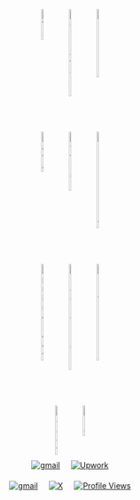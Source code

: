 <div align="center">
<div style="padding:2rem"></div>
<div style="display: flex; justify-content: center; gap: 20px">
        <img width="6%" src="https://img.icons8.com/?size=100&id=33039&format=png&color=000000" alt="AWS" />
        <img width="6%" src="https://img.icons8.com/?size=100&id=WncR8Bcg5nE9&format=png&color=000000" alt="Terraform" />
        <img width="6%" src="https://img.icons8.com/?size=100&id=39292&format=png&color=000000" alt="Jenkins" />
</div>
<div style="padding:2rem"></div>
<div style="display: flex; justify-content: center; gap: 20px">
        <img width="6%" src="https://img.icons8.com/?size=100&id=13679&format=png&color=000000" alt="Java" />
        <img width="6%" src="https://img.icons8.com/?size=100&id=pIJdjOoL6KfU&format=png&color=000000" alt="Python" />
        <img width="6%" src="https://img.icons8.com/?size=100&id=108784&format=png&color=000000" alt="JavaScript" />
</div>
<div style="padding:2rem"></div>
<div style="display: flex; justify-content: center; gap: 20px">
        <img width="6%" src="https://img.icons8.com/?size=100&id=90519&format=png&color=000000" alt="Spring Boot" />
        <img width="6%" src="https://img.icons8.com/?size=100&id=0cRqPqlItA0E&format=png&color=000000" alt="Apache Spark" />
<img width="6%" src="https://img.icons8.com/?size=100&id=38561&format=png&color=000000" alt="PostgreSQL" />
</div>
<div style="padding:2rem"></div>
<div style="display: flex; justify-content: center; gap: 20px">
        <img width="6%" src="https://img.icons8.com/?size=100&id=NfbyHexzVEDk&format=png&color=000000" alt="React" />
        <img width="6%" src="https://img.icons8.com/?size=100&id=rY6agKizO9eb&format=png&color=000000" alt="Vue" />
</div>
<div style="display: flex; justify-content: center; gap: 20px"></div>
<div style="padding: 10px; display: flex; justify-content: center; gap: 20px">
    <a href="mailto:vakilhuzaifa@gmail.com" target="_blank"><img src="https://img.shields.io/badge/Gmail-black?logo=gmail" alt="gmail"></a>
    <a href="https://bit.ly/huzaifavakilupwork" target="_blank"><img src="https://img.shields.io/badge/Upwork-black?logo=upwork" alt="Upwork"></a>
</div>
<div style="padding: 10px; display: flex; justify-content: center; gap: 20px">
    <a href="https://www.linkedin.com/in/huzaifavakil/" target="_blank"><img src="https://img.shields.io/badge/Linkedin-black?logo=linkedin&logoColor=blue" alt="gmail"></a>
    <a href="https://x.com/Huzzi999" target="_blank"><img src="https://img.shields.io/badge/X-black?logo=X" alt="X"></a> 
    <a href="https://github.com/Huzaifa666" target="_blank"><img src="https://komarev.com/ghpvc/?username=Huzaifa666&color=lightgrey" alt="Profile Views"></a>
</div>
</div>
